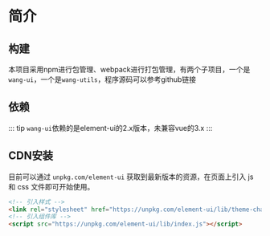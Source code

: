# 简介

## 构建
本项目采用npm进行包管理、webpack进行打包管理，有两个子项目，一个是`wang-ui`，一个是`wang-utils`，程序源码可以参考github链接

## 依赖
::: tip
`wang-ui`依赖的是element-ui的2.x版本，未兼容vue的3.x
:::


## CDN安装
目前可以通过 `unpkg.com/element-ui` 获取到最新版本的资源，在页面上引入 js 和 css 文件即可开始使用。
``` html
<!-- 引入样式 -->
<link rel="stylesheet" href="https://unpkg.com/element-ui/lib/theme-chalk/index.css">
<!-- 引入组件库 -->
<script src="https://unpkg.com/element-ui/lib/index.js"></script>
```
